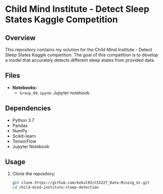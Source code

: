 # Child Mind Institute - Detect Sleep States Kaggle Competition

## Overview
This repository contains my solution for the Child Mind Institute - Detect Sleep States Kaggle competition. The goal of this competition is to develop a model that accurately detects different sleep states from provided data.

## Files
- **Notebooks:**
  - `Group_09.ipynb`: Jupyter notebook.


## Dependencies
- Python 3.7
- Pandas
- NumPy
- Scikit-learn
- TensorFlow
- Jupyter Notebook



## Usage
1. Clone the repository:
   ```bash
   git clone https://github.com/kokul93/CS5227_Data-Mining_Gr.git
   cd child-mind-institute-sleep-detection
